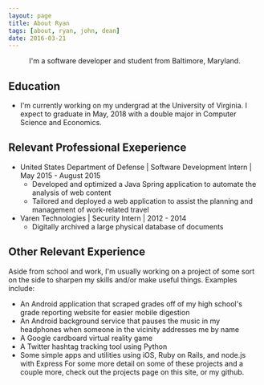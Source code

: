 ```yaml
---
layout: page
title: About Ryan
tags: [about, ryan, john, dean]
date: 2016-03-21
---
```

    
<center>I'm a software developer and student from Baltimore, Maryland.</center>

## Education
* I'm currently working on my undergrad at the University of Virginia. I expect to graduate in May, 2018 with a double major in Computer Science and Economics.

## Relevant Professional Exeperience
* United States Department of Defense | Software Development Intern | May 2015 - August 2015
	* Developed and optimized a Java Spring application to automate the analysis of web content
	* Tailored and deployed a web application to assist the planning and management of work-related travel
* Varen Technologies | Security Intern | 2012 - 2014
	* Digitally archived a large physical database of documents

## Other Relevant Experience
Aside from school and work, I'm usually working on a project of some sort on the side to sharpen my skills and/or make useful things. Examples include:
* An Android application that scraped grades off of my high school's grade reporting website for easier mobile digestion
* An Android background service that pauses the music in my headphones when someone in the vicinity addresses me by name
* A Google cardboard virtual reality game
* A Twitter hashtag tracking tool using Python
* Some simple apps and utilities using iOS, Ruby on Rails, and node.js with Express
For some more detail on some of these projects and a couple more, check out the projects page on this site, or my github.